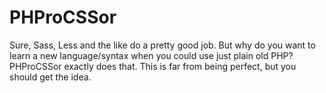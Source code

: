 PHProCSSor
==========

Sure, Sass, Less and the like do a pretty good job. But why do you want to learn a new language/syntax when you could use just plain old PHP? PHProCSSor exactly does that.
This is far from being perfect, but you should get the idea.
